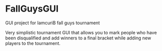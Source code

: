# FallGuysGUI
GUI project for IamcuriB fall guys tournament

Very simplistic tournament GUI that allows you to mark people who have been disqualified and add winners to a final bracket while adding new players to the tournament.
